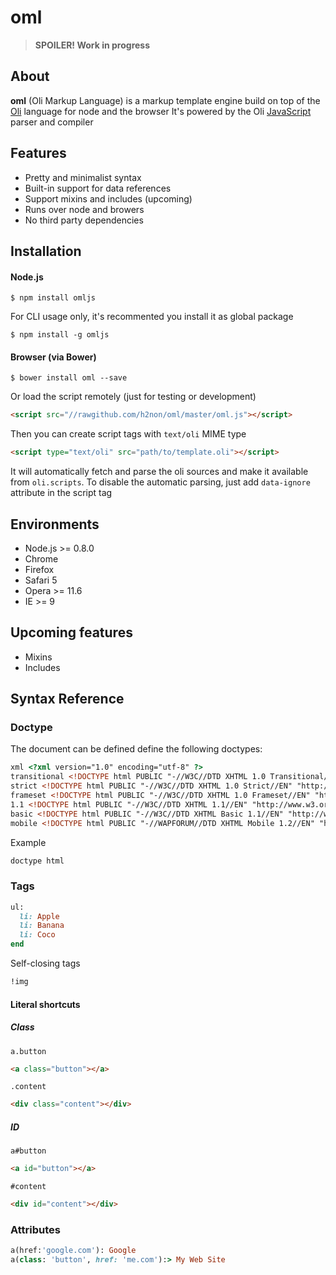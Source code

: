 # oml

> **SPOILER! Work in progress**

## About

**oml** (Oli Markup Language) is a markup template engine build on top of the [Oli][oli] language for node and the browser
It's powered by the Oli [JavaScript][oli-js] parser and compiler

## Features

- Pretty and minimalist syntax
- Built-in support for data references
- Support mixins and includes (upcoming)
- Runs over node and browers
- No third party dependencies

## Installation

#### Node.js

```
$ npm install omljs
```
For CLI usage only, it's recommented you install it as global package
```
$ npm install -g omljs
```

#### Browser (via Bower)

```
$ bower install oml --save
```

Or load the script remotely (just for testing or development)
```html
<script src="//rawgithub.com/h2non/oml/master/oml.js"></script>
```
Then you can create script tags with `text/oli` MIME type
```html
<script type="text/oli" src="path/to/template.oli"></script>
```
It will automatically fetch and parse the oli sources and make it available from `oli.scripts`.
To disable the automatic parsing, just add `data-ignore` attribute in the script tag

## Environments

- Node.js >= 0.8.0
- Chrome
- Firefox
- Safari 5
- Opera >= 11.6
- IE >= 9

## Upcoming features

- Mixins
- Includes

## Syntax Reference

### Doctype

The document can be defined define the following doctypes:

```html
xml <?xml version="1.0" encoding="utf-8" ?>
transitional <!DOCTYPE html PUBLIC "-//W3C//DTD XHTML 1.0 Transitional//EN" "http://www.w3.org/TR/xhtml1/DTD/xhtml1-transitional.dtd">
strict <!DOCTYPE html PUBLIC "-//W3C//DTD XHTML 1.0 Strict//EN" "http://www.w3.org/TR/xhtml1/DTD/xhtml1-strict.dtd">
frameset <!DOCTYPE html PUBLIC "-//W3C//DTD XHTML 1.0 Frameset//EN" "http://www.w3.org/TR/xhtml1/DTD/xhtml1-frameset.dtd">
1.1 <!DOCTYPE html PUBLIC "-//W3C//DTD XHTML 1.1//EN" "http://www.w3.org/TR/xhtml11/DTD/xhtml11.dtd">
basic <!DOCTYPE html PUBLIC "-//W3C//DTD XHTML Basic 1.1//EN" "http://www.w3.org/TR/xhtml-basic/xhtml-basic11.dtd">
mobile <!DOCTYPE html PUBLIC "-//WAPFORUM//DTD XHTML Mobile 1.2//EN" "http://www.openmobilealliance.org/tech/DTD/xhtml-mobile12.dtd">
```

Example
```ruby
doctype html
```

### Tags

```ruby
ul:
  li: Apple
  li: Banana
  li: Coco
end
```
Self-closing tags
```ruby
!img
```

#### Literal shortcuts

##### Class
```jade
a.button 
```
```html
<a class="button"></a>
```
```jade
.content 
```
```html
<div class="content"></div>
```

##### ID
```jade
a#button 
```
```html
<a id="button"></a>
```
```jade
#content
```
```html
<div id="content"></div>
```

### Attributes

```ruby
a(href:'google.com'): Google
a(class: 'button', href: 'me.com'):> My Web Site
```


[oli-js]: https://github.com/oli-lang/oli-js
[oli]: https://oli-lang.org
